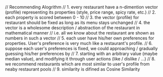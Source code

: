 // Recommending Alogrithm
// 1. every restaurant have a n-dimention vector (profile) representing its properties (style, price range, spicy rate, etc.) 
// 2. each property is scored between 0 - 10
// 3. the vector (profile) for restaurant should be fixed as long as its menu stays unchanged
// 4. the vector is a wholesome description / abstraction of the restaurant in mathematical manner
// i.e. all we know about the restaurant are shown as numbers in such a vector
// 5. each user have his/her own preferences for properties. User's preference is very much like a restaurant's profile.
// 6. suppose each user's preferences is fixed, we could approaching / gradually guessing his/her preferences by
// 7. starting with an arbitrary value (maybe median value), and modifying it through user actions (like / dislike / ...)
// 8. we recommend restaurants which are most similar to user's profile from neaby restaurant pools
// 9. similarity is difined as Cosine Similarity